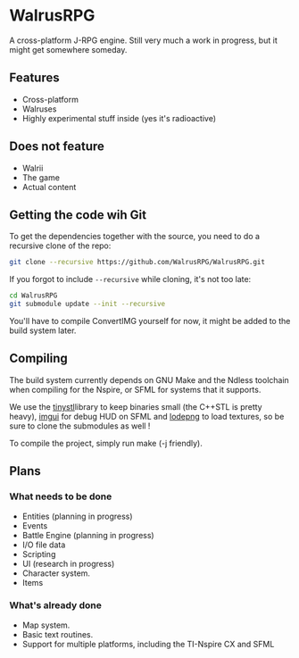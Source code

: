 # WalrusRPG

A cross-platform J-RPG engine. Still very much a work in progress, but it
might get somewhere someday.

## Features

- Cross-platform
- Walruses
- Highly experimental stuff inside (yes it's radioactive)

## Does not feature

- Walrii
- The game
- Actual content

## Getting the code wih Git

To get the dependencies together with the source, you need to do a recursive clone
of the repo:

```bash
git clone --recursive https://github.com/WalrusRPG/WalrusRPG.git
```

If you forgot to include `--recursive` while cloning, it's not too late:

```bash
cd WalrusRPG
git submodule update --init --recursive
```

You'll have to compile ConvertIMG yourself for now, it might be added to the
build system later.

## Compiling

The build system currently depends on GNU Make and the Ndless toolchain when compiling for the Nspire,
or SFML for systems that it supports.

We use the [tinystl](https://github.com/mendsley/tinystl)library to keep binaries small (the C++STL is pretty heavy), [imgui](https://github.com/ocornut/imgui) for debug HUD on SFML and [lodepng](http://lodev.org/lodepng/) to load textures, so be
sure to clone the submodules as well !

To compile the project, simply run make (-j friendly).

## Plans

### What needs to be done

- Entities (planning in progress)
- Events
- Battle Engine (planning in progress)
- I/O file data
- Scripting
- UI (research in progress)
- Character system.
- Items

### What's already done
- Map system.
- Basic text routines.
- Support for multiple platforms, including the TI-Nspire CX and SFML
